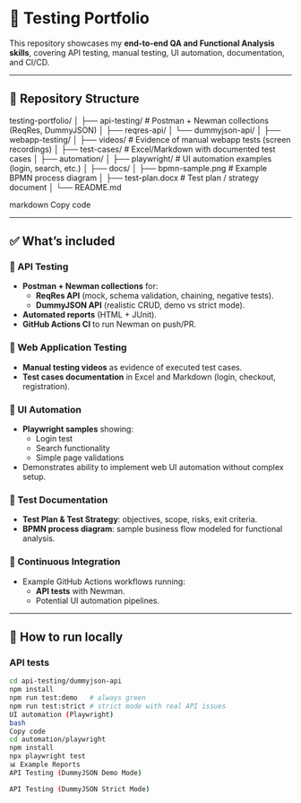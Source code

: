 # 🧪 Testing Portfolio

This repository showcases my **end-to-end QA and Functional Analysis skills**, covering API testing, manual testing, UI automation, documentation, and CI/CD.

---

## 📂 Repository Structure

testing-portfolio/
│
├── api-testing/ # Postman + Newman collections (ReqRes, DummyJSON)
│ ├── reqres-api/
│ └── dummyjson-api/
│
├── webapp-testing/
│ ├── videos/ # Evidence of manual webapp tests (screen recordings)
│ ├── test-cases/ # Excel/Markdown with documented test cases
│
├── automation/
│ ├── playwright/ # UI automation examples (login, search, etc.)
│
├── docs/
│ ├── bpmn-sample.png # Example BPMN process diagram
│ ├── test-plan.docx # Test plan / strategy document
│
└── README.md

markdown
Copy code

---

## ✅ What’s included

### 🔹 API Testing
- **Postman + Newman collections** for:
  - **ReqRes API** (mock, schema validation, chaining, negative tests).
  - **DummyJSON API** (realistic CRUD, demo vs strict mode).
- **Automated reports** (HTML + JUnit).
- **GitHub Actions CI** to run Newman on push/PR.

### 🔹 Web Application Testing
- **Manual testing videos** as evidence of executed test cases.
- **Test cases documentation** in Excel and Markdown (login, checkout, registration).

### 🔹 UI Automation
- **Playwright samples** showing:
  - Login test
  - Search functionality
  - Simple page validations  
- Demonstrates ability to implement web UI automation without complex setup.

### 🔹 Test Documentation
- **Test Plan & Test Strategy**: objectives, scope, risks, exit criteria.
- **BPMN process diagram**: sample business flow modeled for functional analysis.

### 🔹 Continuous Integration
- Example GitHub Actions workflows running:
  - **API tests** with Newman.
  - Potential UI automation pipelines.

---

## 🚀 How to run locally

### API tests
```bash
cd api-testing/dummyjson-api
npm install
npm run test:demo   # always green
npm run test:strict # strict mode with real API issues
UI automation (Playwright)
bash
Copy code
cd automation/playwright
npm install
npx playwright test
📊 Example Reports
API Testing (DummyJSON Demo Mode)

API Testing (DummyJSON Strict Mode)
